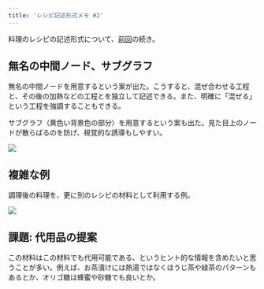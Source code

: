 ```yaml
---
title: 'レシピ記述形式メモ #2'
---
```

料理のレシピの記述形式について、[前回](https://r7kamura.com/articles/2022-05-13-mermaid-recipe-memo)の続き。

無名の中間ノード、サブグラフ
--------------

無名の中間ノードを用意するという案が出た。こうすると、混ぜ合わせる工程と、その後の加熱などの工程とを独立して記述できる。また、明確に「混ぜる」という工程を強調することもできる。

サブグラフ（黄色い背景色の部分）を用意するという案も出た。見た目上のノードが散らばるのを防げ、視覚的な誘導もしやすい。

![](https://lh3.googleusercontent.com/H6sKJeWZ6fPhP12TyxRzIqjpVkIANxkKnRAS3OBFSy4Vq3xfc3SXN8VQCxfch4KG--CLctsW2UHZNVbLIx0JpMfZzUkj5uM0N3Ca3zk7cm_jCQ_nBJHF0wrsxj9rOQ-PStj1mZ_R5JWhMIK7vQ)

複雑な例
----

調理後の料理を、更に別のレシピの材料として利用する例。

![](https://lh3.googleusercontent.com/Oxl4HPoOzTb05u_QKGSaw-fND9T5s17dwS3ZDg3fhrVECPFRLgGlj-5hDh2Fzf7BdEHz0qRMMXNNw4KceZP7SF2Gxg8Ma3u4bgDu5IgCGm3YfFa4WvPG3n_qzoY-oruvJVVtUhTjtIf5zRtAyQ)

課題: 代用品の提案
----------

この材料はこの材料でも代用可能である、というヒント的な情報を含めたいと思うことが多い。例えば、お茶漬けには熱湯ではなくほうじ茶や緑茶のパターンもあるとか、オリゴ糖は蜂蜜や砂糖でも良いとか。
